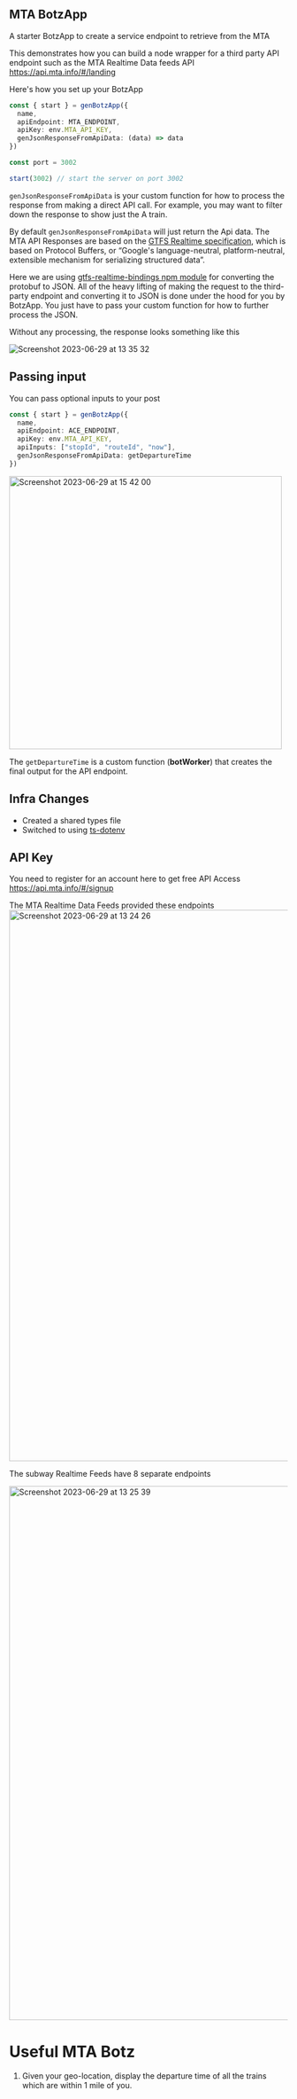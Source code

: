 ## MTA BotzApp

A starter BotzApp to create a service endpoint to retrieve from the MTA

This demonstrates how you can build a node wrapper for a third party API endpoint such as the MTA Realtime Data feeds API <https://api.mta.info/#/landing>

Here's how you set up your BotzApp

```ts
const { start } = genBotzApp({
  name,
  apiEndpoint: MTA_ENDPOINT,
  apiKey: env.MTA_API_KEY,
  genJsonResponseFromApiData: (data) => data
})

const port = 3002

start(3002) // start the server on port 3002
```

`genJsonResponseFromApiData` is your custom function for how to process the response from making a direct API call. For example, you may want to filter down the response to show just the A train.

By default `genJsonResponseFromApiData` will just return the Api data. The MTA API Responses are based on the [GTFS Realtime specification](https://developers.google.com/transit/gtfs-realtime), which is based on Protocol Buffers, or “Google's language-neutral, platform-neutral, extensible mechanism for serializing structured data”.

Here we are using [gtfs-realtime-bindings npm module](https://www.npmjs.com/package/gtfs-realtime-bindings) for converting the protobuf to JSON. All of the heavy lifting of making the request to the third-party endpoint and converting it to JSON is done under the hood for you by BotzApp. You just have to pass your custom function for how to further process the JSON.

Without any processing, the response looks something like this

![Screenshot 2023-06-29 at 13 35 32](https://github.com/botzplatz/node-botz-starter/assets/5825343/ac0f02fd-97b8-42d2-adcb-7536f1b21e76)

## Passing input

You can pass optional inputs to your post

```ts
const { start } = genBotzApp({
  name,
  apiEndpoint: ACE_ENDPOINT,
  apiKey: env.MTA_API_KEY,
  apiInputs: ["stopId", "routeId", "now"],
  genJsonResponseFromApiData: getDepartureTime
})
```

<img width="493" alt="Screenshot 2023-06-29 at 15 42 00" src="https://github.com/botzplatz/node-botz-starter/assets/5825343/ba1d339c-0d84-4daf-b081-421a2b91d699">

The `getDepartureTime` is a custom function (**botWorker**) that creates the final output for the API endpoint.

## Infra Changes

- Created a shared types file
- Switched to using [ts-dotenv](https://github.com/LeoBakerHytch/ts-dotenv)

## API Key

You need to register for an account here to get free API Access
<https://api.mta.info/#/signup>

The MTA Realtime Data Feeds provided these endpoints
<img width="995" alt="Screenshot 2023-06-29 at 13 24 26" src="https://github.com/botzplatz/node-botz-starter/assets/5825343/b649ae1d-fce7-4863-bc46-fd4e360ad3de">

The subway Realtime Feeds have 8 separate endpoints

<img width="964" alt="Screenshot 2023-06-29 at 13 25 39" src="https://github.com/botzplatz/node-botz-starter/assets/5825343/ca7b4d7e-b7ad-42ad-a070-e94aa7ab418c">

# Useful MTA Botz

1. Given your geo-location, display the departure time of all the trains which are within 1 mile of you.
